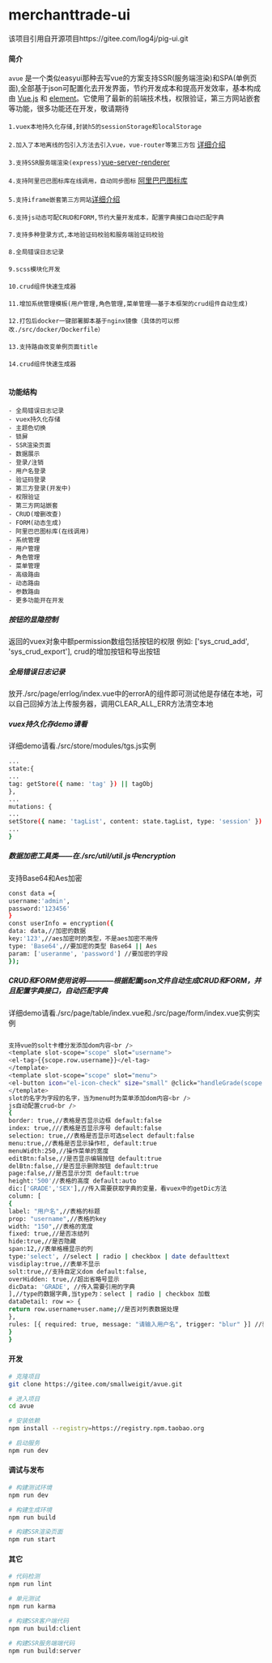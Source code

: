 # merchanttrade-ui

该项目引用自开源项目https://gitee.com/log4j/pig-ui.git

#### 简介
`avue` 是一个类似easyui那种去写vue的方案支持SSR(服务端渲染)和SPA(单例页面),全部基于json可配置化去开发界面，节约开发成本和提高开发效率，基本构成由 [Vue.js](https://github.com/vuejs/vue) 和 [element](https://github.com/ElemeFE/element)。它使用了最新的前端技术栈，权限验证，第三方网站嵌套等功能，很多功能还在开发，敬请期待<br /><br />
`1.vuex本地持久化存储,封装h5的sessionStorage和localStorage`<br /><br />
`2.加入了本地离线的包引入方法去引入vue，vue-router等第三方包` [详细介绍](https://my.oschina.net/sunshineS/blog/1583563)<br /><br />
`3.支持SSR服务端渲染(express)`[vue-server-renderer](https://ssr.vuejs.org/zh/)<br /><br />
`4.支持阿里巴巴图标库在线调用，自动同步图标` [阿里巴巴图标库](http://www.iconfont.cn/)<br /><br />
`5.支持iframe嵌套第三方网站`[详细介绍](https://my.oschina.net/sunshineS/blog/1615716)<br /><br />
`6.支持js动态可配CRUD和FORM,节约大量开发成本，配置字典接口自动匹配字典`<br /><br />
`7.支持多种登录方式,本地验证码校验和服务端验证码校验`<br /><br />
`8.全局错误日志记录`<br /><br />
`9.scss模块化开发`<br /><br />
`10.crud组件快速生成器`<br /><br />
`11.增加系统管理模板(用户管理,角色管理,菜单管理——基于本框架的crud组件自动生成)`<br /><br />
`12.打包后docker一键部署脚本基于nginx镜像（具体的可以修改./src/docker/Dockerfile）`<br /><br />
`13.支持路由改变单例页面title`<br /><br />
`14.crud组件快速生成器`<br /><br />


#### 功能结构
```
- 全局错误日志记录
- vuex持久化存储
- 主题色切换
- 锁屏
- SSR渲染页面
- 数据展示
- 登录/注销
- 用户名登录
- 验证码登录
- 第三方登录(开发中)
- 权限验证
- 第三方网站嵌套
- CRUD(增删改查)
- FORM(动态生成)
- 阿里巴巴图标库(在线调用)
- 系统管理
- 用户管理
- 角色管理
- 菜单管理
- 高级路由
- 动态路由
- 参数路由
- 更多功能开在开发
```

##### 按钮的显隐控制
返回的vuex对象中额permission数组包括按钮的权限 例如: ['sys_crud_add', 'sys_crud_export'], crud的增加按钮和导出按钮

##### 全局错误日志记录
放开./src/page/errlog/index.vue中的errorA的组件即可测试他是存储在本地，可以自己回掉方法上传服务器，调用CLEAR_ALL_ERR方法清空本地

##### vuex持久化存demo请看
详细demo请看./src/store/modules/tgs.js实例
```bash
...
state:{
...
tag: getStore({ name: 'tag' }) || tagObj
},
...
mutations: {
...
setStore({ name: 'tagList', content: state.tagList, type: 'session' })
...
}
```
##### 数据加密工具类——在./src/util/util.js中encryption
支持Base64和Aes加密
```bash
const data ={
username:'admin',
password:'123456'
}
const userInfo = encryption({
data: data,//加密的数据
key:'123',//aes加密时的类型，不是aes加密不用传
type: 'Base64',//要加密的类型 Base64 || Aes
param: ['useranme', 'password'] //要加密的字段
});
```
##### CRUD和FORM使用说明————根据配置json文件自动生成CRUD和FORM，并且配置字典接口，自动匹配字典
详细demo请看./src/page/table/index.vue和./src/page/form/index.vue实例实例
```bash

支持vue的solt卡槽分发添加dom内容<br />
<template slot-scope="scope" slot="username">
<el-tag>{{scope.row.username}}</el-tag>
</template>
<template slot-scope="scope" slot="menu">
<el-button icon="el-icon-check" size="small" @click="handleGrade(scope.row,scope.$index)">权限</el-button>
</template>
slot的名字为字段的名字，当为menu时为菜单添加dom内容<br />
js自动配置crud<br />
{
border: true,//表格是否显示边框 default:false
index: true,///表格是否显示序号 default:false
selection: true,//表格是否显示可选select default:false
menu:true,//表格是否显示操作栏, default:true
menuWidth:250,//操作菜单的宽度
editBtn:false,//是否显示编辑按钮 default:true
delBtn:false,//是否显示删除按钮 default:true
page:false,//是否显示分页 default:true
height:'500'//表格的高度 default:auto
dic:['GRADE','SEX'],//传入需要获取字典的变量，看vuex中的getDic方法
column: [
{
label: "用户名",//表格的标题
prop: "username",//表格的key
width: "150",//表格的宽度
fixed: true,//是否冻结列
hide:true,//是否隐藏
span:12,//表单格栅显示的列
type:'select', //select | radio | checkbox | date defaulttext
visdiplay:true,//表单不显示
solt:true,//支持自定义dom default:false,
overHidden: true,//超出省略号显示
dicData: 'GRADE', //传入需要引用的字典
],//type的数据字典,当type为：select | radio | checkbox 加载
dataDetail: row => {
return row.username+user.name;//是否对列表数据处理
},
rules: [{ required: true, message: "请输入用户名", trigger: "blur" }] //表单校验规则
}
}
```

#### 开发
```bash
# 克隆项目
git clone https://gitee.com/smallweigit/avue.git

# 进入项目
cd avue

# 安装依赖
npm install --registry=https://registry.npm.taobao.org

# 启动服务
npm run dev
```

#### 调试与发布
```bash
# 构建测试环境
npm run dev

# 构建生成环境
npm run build

# 构建SSR渲染页面
npm run start

```


#### 其它
```bash
# 代码检测
npm run lint

# 单元测试
npm run karma

# 构建SSR客户端代码
npm run build:client

# 构建SSR服务端端代码
npm run build:server
```





